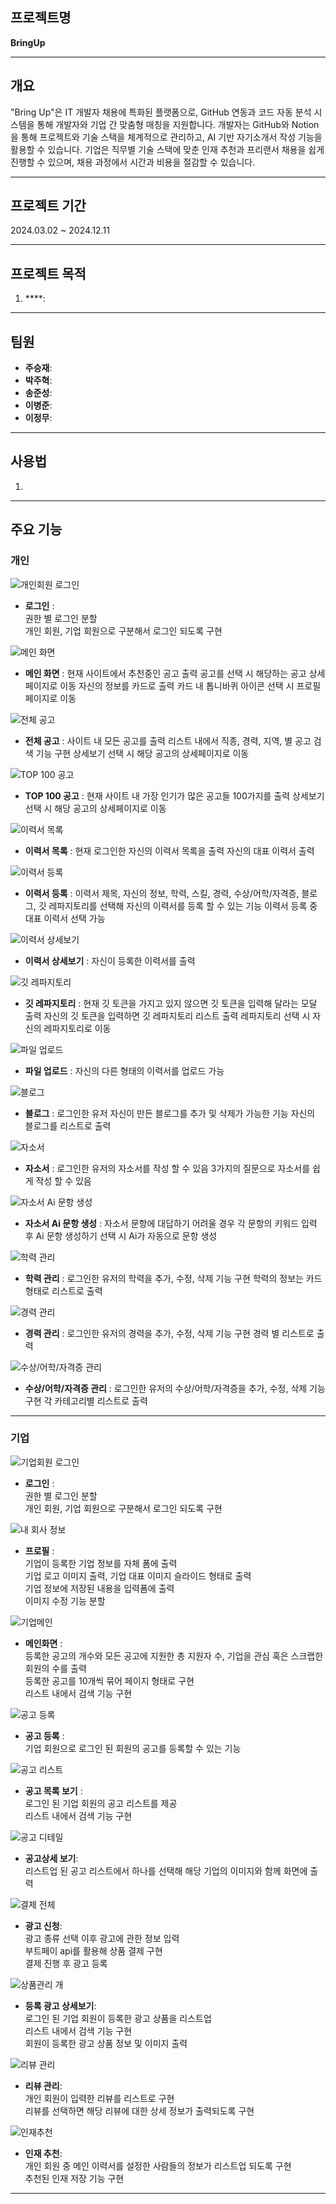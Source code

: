 ## 프로젝트명
**BringUp**

---

## 개요

"Bring Up"은 IT 개발자 채용에 특화된 플랫폼으로, GitHub 연동과 코드 자동 분석 시스템을 통해 개발자와 기업 간 맞춤형 매칭을 지원합니다. 개발자는 GitHub와 Notion을 통해 프로젝트와 기술 스택을 체계적으로 관리하고, AI 기반 자기소개서 작성 기능을 활용할 수 있습니다. 기업은 직무별 기술 스택에 맞춘 인재 추천과 프리랜서 채용을 쉽게 진행할 수 있으며, 채용 과정에서 시간과 비용을 절감할 수 있습니다.

---

## 프로젝트 기간
2024.03.02 ~ 2024.12.11

---

## 프로젝트 목적
1. ****: 

---


## 팀원
- **주승재**:
- **박주혁**:
- **송준성**:
- **이병준**:
- **이정무**:

---

## 사용법
1. 

---

## 주요 기능
### 개인
![개인회원 로그인](https://github.com/user-attachments/assets/0a71e4e7-dce8-4040-b47a-a4058072d513)
- **로그인** :  
권한 별 로그인 분할  
개인 회원, 기업 회원으로 구분해서 로그인 되도록 구현

![메인 화면](https://github.com/user-attachments/assets/6e50a039-5db4-4269-999b-65a433f1fe2b)
- **메인 화면** : 
현재 사이트에서 추천중인 공고 출력
공고를 선택 시 해당하는 공고 상세페이지로 이동
자신의 정보를 카드로 출력
카드 내 톱니바퀴 아이콘 선택 시 프로필 페이지로 이동
  
![전체 공고](https://github.com/user-attachments/assets/e726b03b-33ad-4a2c-83de-11e6445052db)
- **전체 공고** :
사이트 내 모든 공고를 출력
리스트 내에서 직종, 경력, 지역, 별 공고 검색 기능 구현
상세보기 선택 시 해당 공고의 상세페이지로 이동

![TOP 100 공고](https://github.com/user-attachments/assets/7d925661-f8ce-42de-872c-4017573a5f07)
- **TOP 100 공고** :
현재 사이트 내 가장 인기가 많은 공고들 100가지를 출력
상세보기 선택 시 해당 공고의 상세페이지로 이동

![이력서 목록](https://github.com/IT-improvement/BringUp/issues/new)
- **이력서 목록** :
현재 로그인한 자신의 이력서 목록을 출력
자신의 대표 이력서 출력

![이력서 등록](https://github.com/user-attachments/assets/c5d92425-99c8-4188-8bc4-98c17bd9570f)
- **이력서 등록** :
이력서 제목, 자신의 정보, 학력, 스킬, 경력, 수상/어학/자격증, 블로그, 깃 레파지토리를 선택해 자신의 이력서를 등록 할 수 있는 기능 
이력서 등록 중 대표 이력서 선택 가능

![이력서 상세보기](https://github.com/user-attachments/assets/ffd0bde3-0452-49fb-9be4-1ed33390fcec)
- **이력서 상세보기** :
자신이 등록한 이력서를 출력

![깃 레파지토리](https://github.com/user-attachments/assets/7d925661-f8ce-42de-872c-4017573a5f07)
- **깃 레파지토리** :
현재 깃 토큰을 가지고 있지 않으면 깃 토큰을 입력해 달라는 모달 출력
자신의 깃 토큰을 입력하면 깃 레파지토리 리스트 출력
레파지토리 선택 시 자신의 레파지토리로 이동

![파일 업로드](https://github.com/user-attachments/assets/44952401-1a3a-4369-8c16-a253cf536b99)
- **파일 업로드** :
자신의 다른 형태의 이력서를 업로드 가능

![블로그](https://github.com/user-attachments/assets/11ef6b7d-a825-41b1-842d-1012e55cff10)
- **블로그** :
로그인한 유저 자신이 만든 블로그를 추가 및 삭제가 가능한 기능
자신의 블로그를 리스트로 출력

![자소서](https://github.com/user-attachments/assets/cfac9f4d-e6e5-4dd7-a7ef-58d9a758befc)
- **자소서** :
로그인한 유저의 자소서를 작성 할 수 있음
3가지의 질문으로 자소서를 쉽게 작성 할 수 있음

![자소서 Ai 문항 생성](https://github.com/user-attachments/assets/c0756a34-3dc1-4a61-915a-f5e938497d2d)
- **자소서 Ai 문항 생성** :
자소서 문항에 대답하기 어려울 경우 각 문항의 키워드 입력 후 Ai 문항 생성하기 선택 시 Ai가 자동으로 문항 생성

![학력 관리](https://github.com/user-attachments/assets/bc95b727-22f2-4b39-9a96-602afa4e6c56)
- **학력 관리** :
로그인한 유저의 학력을 추가, 수정, 삭제 기능 구현
학력의 정보는 카드형태로 리스트로 출력

![경력 관리](https://github.com/user-attachments/assets/830c78c7-6338-4c14-a2cf-1f14a1a0cad3)
- **경력 관리** :
로그인한 유저의 경력을 추가, 수정, 삭제 기능 구현
경력 별 리스트로 출력

![수상/어학/자격증 관리](https://github.com/user-attachments/assets/36e26f0f-4002-4a4e-bda9-f6b6bd4055c8)
- **수상/어학/자격증 관리** :
로그인한 유저의 수상/어학/자격증을 추가, 수정, 삭제 기능 구현
각 카테고리별 리스트로 출력

---
### 기업
![기업회원 로그인](https://github.com/user-attachments/assets/a322b21d-62fd-4ed4-82de-6937a0373318)
- **로그인** :  
권한 별 로그인 분할  
개인 회원, 기업 회원으로 구분해서 로그인 되도록 구현  

![내 회사 정보](https://github.com/user-attachments/assets/2379fe6f-745f-4d10-9527-b446534b2a09)
- **프로필** :    
  기업이 등록한 기업 정보를 자체 폼에 출력  
  기업 로고 이미지 출력, 기업 대표 이미지 슬라이드 형태로 출력  
  기업 정보에 저장된 내용을 입력폼에 출력  
  이미지 수정 기능 분할  

![기업메인](https://github.com/user-attachments/assets/b87c576d-b341-47ca-a8ef-375a49c41d1c)
- **메인화면** :  
  등록한 공고의 개수와 모든 공고에 지원한 총 지원자 수, 기업을 관심 혹은 스크랩한 회원의 수를 출력  
  등록한 공고를 10개씩 묶어 페이지 형태로 구현  
  리스트 내에서 검색 기능 구현  


![공고 등록](https://github.com/user-attachments/assets/2bb6cc3f-848d-47f1-b174-395edcf5c13a)
- **공고 등록** :   
기업 회원으로 로그인 된 회원의 공고를 등록할 수 있는 기능

![공고 리스트](https://github.com/user-attachments/assets/6db88ac6-d9f2-4144-ae00-cb423d939e8a)
- **공고 목록 보기** :  
  로그인 된 기업 회원의 공고 리스트를 제공  
  리스트 내에서 검색 기능 구현  

![공고 디테일](https://github.com/user-attachments/assets/7f0e90c4-7550-466f-8a30-3f2822ec7d06)
- **공고상세 보기**:  
  리스트업 된 공고 리스트에서 하나를 선택해 해당 기업의 이미지와 함께 화면에 출력

![결제 전체](https://github.com/user-attachments/assets/d6f3447c-c51c-42a8-a743-29c99604efe0)
- **광고 신청**:  
  광고 종류 선택 이후 광고에 관한 정보 입력  
  부트페이 api를 활용해 상품 결제 구현  
  결제 진행 후 광고 등록  

![상품관리 개](https://github.com/user-attachments/assets/7c500e4f-92f1-4c95-afe9-7d947066c66c)
- **등록 광고 상세보기**:  
  로그인 된 기업 회원이 등록한 광고 상품을 리스트업  
  리스트 내에서 검색 기능 구현  
  회원이 등록한 광고 상품 정보 및 이미지 출력  

![리뷰 관리](https://github.com/user-attachments/assets/13044541-0d58-467f-a4dc-33a787c43a73)
- **리뷰 관리**:  
  개인 회원이 입력한 리뷰를 리스트로 구현  
  리뷰를 선택하면 해당 리뷰에 대한 상세 정보가 출력되도록 구현  

![인재추천](https://github.com/user-attachments/assets/30e915a4-5ee7-4cea-91ed-9b8b49999e76)
- **인재 추천**:  
  개인 회원 중 메인 이력서를 설정한 사람들의 정보가 리스트업 되도록 구현  
  추천된 인재 저장 기능 구현

---

